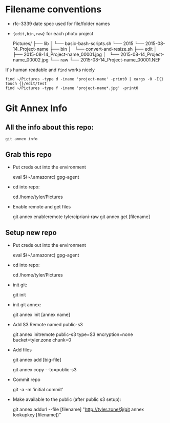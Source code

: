 # Filename conventions

* rfc-3339 date spec used for file/folder names
* `{edit,bin,raw}` for each photo project

    Pictures/
    ├── lib
    │    └── basic-bash-scripts.sh
    └── 2015
        └── 2015-08-14_Project-name
            ├── bin
            │   └── convert-and-resize.sh
            ├── edit
            │   ├── 2015-08-14_Project-name_00001.jpg
            │   └── 2015-08-14_Project-name_00002.jpg
            └── raw
                └── 2015-08-14_Project-name_00001.NEF

It's human readable and `find` works nicely

    find ~/Pictures -type d -iname 'project-name' -print0 | xargs -0 -I{} touch {}/edit/test
    find ~/Pictures -type f -iname 'project-name*.jpg' -print0

# Git Annex Info

## All the info about this repo:

    git annex info

## Grab this repo

* Put creds out into the environment

    eval $(~/.amazonrc)
    gpg-agent

* cd into repo:

    cd /home/tyler/Pictures

* Enable remote and get files

    git annex enableremote tylercipriani-raw
    git annex get [filename]

## Setup new repo

* Put creds out into the environment

    eval $(~/.amazonrc)
    gpg-agent

* cd into repo:

    cd /home/tyler/Pictures

* init git:

    git init

* init git annex:

    git annex init [annex name]

* Add S3 Remote named public-s3

    git annex initremote public-s3 type=S3 encryption=none bucket=tyler.zone chunk=0

* Add files

    git annex add [big-file]

    git annex copy --to=public-s3

* Commit repo

    git -a -m 'initial commit'

* Make available to the public (after public s3 setup):

    git annex addurl --file [filename] "http://tyler.zone/$(git annex lookupkey [filename])"

